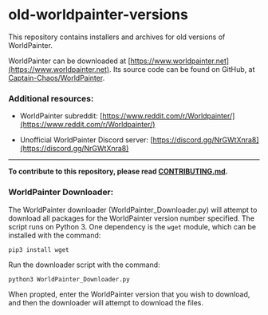 # old-worldpainter-versions

This repository contains installers and archives for old versions of WorldPainter.

WorldPainter can be downloaded at [https://www.worldpainter.net](https://www.worldpainter.net). Its source code can be found on GitHub, at [Captain-Chaos/WorldPainter](https://github.com/Captain-Chaos/WorldPainter).

### Additional resources:

- WorldPainter subreddit: [https://www.reddit.com/r/Worldpainter/](https://www.reddit.com/r/Worldpainter/)

- Unofficial WorldPainter Discord server: [https://discord.gg/NrGWtXnra8](https://discord.gg/NrGWtXnra8)

---

**To contribute to this repository, please read [CONTRIBUTING.md](https://github.com/Peregrine05/old-worldpainter-versions/blob/main/CONTRIBUTING.md).**

### WorldPainter Downloader:

The WorldPainter downloader (WorldPainter_Downloader.py) will attempt to download all packages for the WorldPainter version number specified. The script runs on Python 3. One dependency is the `wget` module, which can be installed with the command:

```
pip3 install wget
```

Run the downloader script with the command:

```
python3 WorldPainter_Downloader.py
```

When propted, enter the WorldPainter version that you wish to download, and then the downloader will attempt to download the files.

